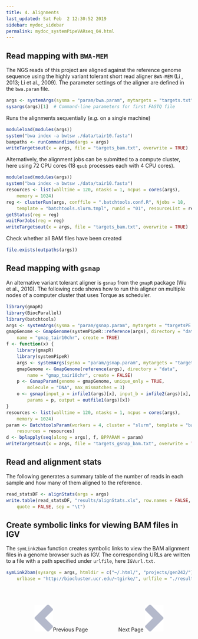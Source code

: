```yaml
---
title: 4. Alignments
last_updated: Sat Feb  2 12:30:52 2019
sidebar: mydoc_sidebar
permalink: mydoc_systemPipeVARseq_04.html
---
```


## Read mapping with `BWA-MEM` 

The NGS reads of this project are aligned against the reference genome
sequence using the highly variant tolerant short read aligner `BWA-MEM`
(Li , 2013; Li et al., 2009). The parameter settings of the aligner are
defined in the `bwa.param` file.


```r
args <- systemArgs(sysma = "param/bwa.param", mytargets = "targets.txt")
sysargs(args)[1]  # Command-line parameters for first FASTQ file
```

Runs the alignments sequentially (_e.g._ on a single machine)


```r
moduleload(modules(args))
system("bwa index -a bwtsw ./data/tair10.fasta")
bampaths <- runCommandline(args = args)
writeTargetsout(x = args, file = "targets_bam.txt", overwrite = TRUE)
```

Alternatively, the alignment jobs can be submitted to a compute cluster,
here using 72 CPU cores (18 `qsub` processes each with 4 CPU cores).


```r
moduleload(modules(args))
system("bwa index -a bwtsw ./data/tair10.fasta")
resources <- list(walltime = 120, ntasks = 1, ncpus = cores(args), 
    memory = 1024)
reg <- clusterRun(args, conffile = ".batchtools.conf.R", Njobs = 18, 
    template = "batchtools.slurm.tmpl", runid = "01", resourceList = resources)
getStatus(reg = reg)
waitForJobs(reg = reg)
writeTargetsout(x = args, file = "targets_bam.txt", overwrite = TRUE)
```

Check whether all BAM files have been created


```r
file.exists(outpaths(args))
```

## Read mapping with `gsnap` 

An alternative variant tolerant aligner is `gsnap` from the `gmapR` package
(Wu et al., 2010). The following code shows how to run this aligner on
multiple nodes of a computer cluster that uses Torque as scheduler.


```r
library(gmapR)
library(BiocParallel)
library(batchtools)
args <- systemArgs(sysma = "param/gsnap.param", mytargets = "targetsPE.txt")
gmapGenome <- GmapGenome(systemPipeR::reference(args), directory = "data", 
    name = "gmap_tair10chr", create = TRUE)
f <- function(x) {
    library(gmapR)
    library(systemPipeR)
    args <- systemArgs(sysma = "param/gsnap.param", mytargets = "targetsPE.txt")
    gmapGenome <- GmapGenome(reference(args), directory = "data", 
        name = "gmap_tair10chr", create = FALSE)
    p <- GsnapParam(genome = gmapGenome, unique_only = TRUE, 
        molecule = "DNA", max_mismatches = 3)
    o <- gsnap(input_a = infile1(args)[x], input_b = infile2(args)[x], 
        params = p, output = outfile1(args)[x])
}
resources <- list(walltime = 120, ntasks = 1, ncpus = cores(args), 
    memory = 1024)
param <- BatchtoolsParam(workers = 4, cluster = "slurm", template = "batchtools.slurm.tmpl", 
    resources = resources)
d <- bplapply(seq(along = args), f, BPPARAM = param)
writeTargetsout(x = args, file = "targets_gsnap_bam.txt", overwrite = TRUE)
```

## Read and alignment stats

The following generates a summary table of the number of reads in each
sample and how many of them aligned to the reference.


```r
read_statsDF <- alignStats(args = args)
write.table(read_statsDF, "results/alignStats.xls", row.names = FALSE, 
    quote = FALSE, sep = "\t")
```

## Create symbolic links for viewing BAM files in IGV

The `symLink2bam` function creates symbolic links to view the BAM alignment files in a
genome browser such as IGV. The corresponding URLs are written to a file
with a path specified under `urlfile`, here `IGVurl.txt`.


```r
symLink2bam(sysargs = args, htmldir = c("~/.html/", "projects/gen242/"), 
    urlbase = "http://biocluster.ucr.edu/~tgirke/", urlfile = "./results/IGVurl.txt")
```

<br><br><center><a href="mydoc_systemPipeVARseq_03.html"><img src="images/left_arrow.png" alt="Previous page."></a>Previous Page &nbsp; &nbsp; &nbsp; &nbsp; &nbsp; &nbsp; &nbsp; &nbsp; &nbsp; &nbsp; Next Page
<a href="mydoc_systemPipeVARseq_05.html"><img src="images/right_arrow.png" alt="Next page."></a></center>
